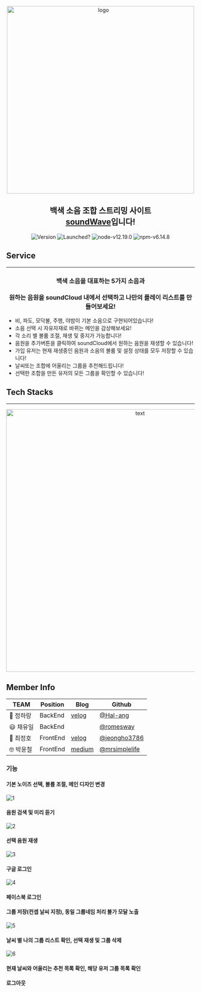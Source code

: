 <p align="center">
<img alt="logo" src="https://user-images.githubusercontent.com/68503014/106308629-511dd400-62a4-11eb-9eaf-1ed1d62fa00b.png" width="500px"/>
</p>
<h2 align="center">백색 소음 조합 스트리밍 사이트<br><a href="https://www.sounds-wave.com">soundWave</a>입니다!</h2>


<p align="center">
<img alt="Version" src="https://img.shields.io/badge/version-1.0.0-blue.svg?cacheSeconds=2592000" />

<img alt="Launched?" src="https://img.shields.io/badge/Maintained%3F-yes!-green.svg" />
<img alt="node-v12.19.0" src="https://img.shields.io/badge/node-v12.20.0-3f72af" />
<img alt="npm-v6.14.8" src="https://img.shields.io/badge/npm-v6.14.8-aa96da" />

## Service
-----
<h3 align="center">
  백색 소음을 대표하는 5가지 소음과<br><br>원하는 음원을 soundCloud 내에서 선택하고 나만의 플레이 리스트를 만들어보세요!
</h3>



- 비, 파도, 모닥불, 주행, 야밤이 기본 소음으로 구현되어있습니다!
- 소음 선택 시 자유자재로 바뀌는 메인을 감상해보세요!
- 각 소리 별 볼륨 조절, 재생 및 중지가 가능합니다!
- 음원을 추가버튼을 클릭하여 soundCloud에서 원하는 음원을 재생할 수 있습니다!
- 가입 유저는 현재 재생중인 음원과 소음의 볼륨 및 설정 상태를 모두 저장할 수 있습니다!
- 날씨또는 조합에 어울리는 그룹을 추천해드립니다!
- 선택한 조합을 만든 유저의 모든 그룹을 확인할 수 있습니다!

## Tech Stacks
-----

<p align="center">
  <img src="https://user-images.githubusercontent.com/68503014/106323719-33a83480-62bb-11eb-8692-76288a78f581.jpg" alt="text" width="700" />
</p>

## Member Info

| TEAM      | Position      | Blog                                      | Github                                           |
| --------- |--------- | ----------------------------------------- | ------------------------------------------------ |
| 🤗 정하랑 | BackEnd| [velog](https://deemmun.tistory.com/)        | [@Hal-ang](https://github.com/Hal-ang)           |
| :smiley: 채유일 | BackEnd| []() | [@romesway](https://github.com/romesway)           |
| :drooling_face: 최정호 | FrontEnd| [velog](https://velog.io/@jeongho3786)          | [@jeongho3786](https://github.com/jeongho3786) |
| :nerd_face: 박윤철 | FrontEnd|[medium](https://medium.com/a-record-than-a-memory)          | [@mrsimplelife](https://github.com/mrsimplelife) |

### 기능
#### 기본 노이즈 선택, 볼륨 조절, 메인 디자인 변경
![1](https://user-images.githubusercontent.com/22779951/106398827-6dfb0880-6458-11eb-9782-74fee810986a.gif)
#### 음원 검색 및 미리 듣기
![2](https://user-images.githubusercontent.com/22779951/106398832-73f0e980-6458-11eb-8006-32980696e890.gif)
#### 선택 음원 재생
![3](https://user-images.githubusercontent.com/22779951/106398835-75221680-6458-11eb-90c3-dfa902e1f900.gif)
#### 구글 로그인
![4](https://user-images.githubusercontent.com/22779951/106398838-75baad00-6458-11eb-93fb-820aae2cc269.gif)
#### 페이스북 로그인
#### 그룹 저장(컨셉 날씨 지정),  동일 그룹네임 처리 불가 모달 노출
![5](https://user-images.githubusercontent.com/22779951/106398839-76534380-6458-11eb-93b1-6ef6aa2bcebd.gif)
#### 날씨 별 나의 그룹 리스트 확인, 선택 재생 및 그룹 삭제
![6](https://user-images.githubusercontent.com/22779951/106398841-77847080-6458-11eb-959c-8ccefd5967b7.gif)
#### 현재 날씨와 어울리는 추천 목록 확인, 해당 유저 그룹 목록 확인

#### 로그아웃


